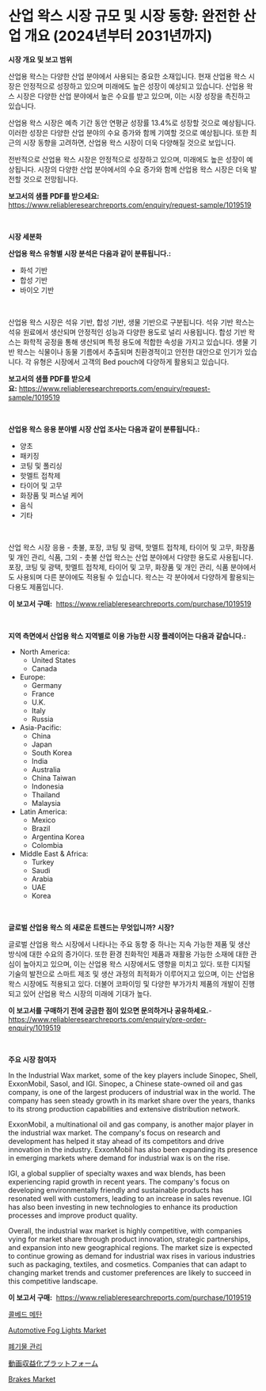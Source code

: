 <p><h1>산업 왁스 시장 규모 및 시장 동향: 완전한 산업 개요 (2024년부터 2031년까지)</h1></p><p><strong>시장 개요 및 보고 범위</strong></p>
<p><p>산업용 왁스는 다양한 산업 분야에서 사용되는 중요한 소재입니다. 현재 산업용 왁스 시장은 안정적으로 성장하고 있으며 미래에도 높은 성장이 예상되고 있습니다. 산업용 왁스 시장은 다양한 산업 분야에서 높은 수요를 받고 있으며, 이는 시장 성장을 촉진하고 있습니다.</p><p>산업용 왁스 시장은 예측 기간 동안 연평균 성장률 13.4%로 성장할 것으로 예상됩니다. 이러한 성장은 다양한 산업 분야의 수요 증가와 함께 기여할 것으로 예상됩니다. 또한 최근의 시장 동향을 고려하면, 산업용 왁스 시장이 더욱 다양해질 것으로 보입니다.</p><p>전반적으로 산업용 왁스 시장은 안정적으로 성장하고 있으며, 미래에도 높은 성장이 예상됩니다. 시장의 다양한 산업 분야에서의 수요 증가와 함께 산업용 왁스 시장은 더욱 발전할 것으로 전망됩니다.</p></p>
<p><strong>보고서의 샘플 PDF를 받으세요:</strong> <a href="https://www.reliableresearchreports.com/enquiry/request-sample/1019519">https://www.reliableresearchreports.com/enquiry/request-sample/1019519</a></p>
<p>&nbsp;</p>
<p><strong>시장 세분화</strong></p>
<p><strong>산업용 왁스 유형별 시장 분석은 다음과 같이 분류됩니다.:</strong></p>
<p><ul><li>화석 기반</li><li>합성 기반</li><li>바이오 기반</li></ul></p>
<p>&nbsp;</p>
<p><p>산업용 왁스 시장은 석유 기반, 합성 기반, 생물 기반으로 구분됩니다. 석유 기반 왁스는 석유 원료에서 생산되며 안정적인 성능과 다양한 용도로 널리 사용됩니다. 합성 기반 왁스는 화학적 공정을 통해 생산되며 특정 용도에 적합한 속성을 가지고 있습니다. 생물 기반 왁스는 식물이나 동물 기름에서 추출되며 친환경적이고 안전한 대안으로 인기가 있습니다. 각 유형은 시장에서 고객의 Bed pouch에 다양하게 활용되고 있습니다.</p></p>
<p><strong>보고서의 샘플 PDF를 받으세요:</strong>&nbsp;<a href="https://www.reliableresearchreports.com/enquiry/request-sample/1019519">https://www.reliableresearchreports.com/enquiry/request-sample/1019519</a></p>
<p>&nbsp;</p>
<p><strong> 산업용 왁스 응용 분야별 시장 산업 조사는 다음과 같이 분류됩니다.:</strong></p>
<p><ul><li>양초</li><li>패키징</li><li>코팅 및 폴리싱</li><li>핫멜트 접착제</li><li>타이어 및 고무</li><li>화장품 및 퍼스널 케어</li><li>음식</li><li>기타</li></ul></p>
<p>&nbsp;</p>
<p><p>산업 왁스 시장 응용 - 촛불, 포장, 코팅 및 광택, 핫멜트 접착제, 타이어 및 고무, 화장품 및 개인 관리, 식품, 그외 - 촛불 산업 왁스는 산업 분야에서 다양한 용도로 사용됩니다. 포장, 코팅 및 광택, 핫멜트 접착제, 타이어 및 고무, 화장품 및 개인 관리, 식품 분야에서도 사용되며 다른 분야에도 적용될 수 있습니다. 왁스는 각 분야에서 다양하게 활용되는 다용도 제품입니다.</p></p>
<p><strong>이 보고서 구매:</strong>&nbsp; <a href="https://www.reliableresearchreports.com/purchase/1019519">https://www.reliableresearchreports.com/purchase/1019519</a></p>
<p>&nbsp;</p>
<p><strong>지역 측면에서 산업용 왁스 지역별로 이용 가능한 시장 플레이어는 다음과 같습니다.:</strong></p>
<p><ul>
    <li>
        North America:
        <ul>
            <li>United States</li>
            <li>Canada</li>
        </ul>
    </li>
    <li>
        Europe:
        <ul>
            <li>Germany</li>
            <li>France</li>
            <li>U.K.</li>
            <li>Italy</li>
            <li>Russia</li>
        </ul>
    </li>
    <li>
        Asia-Pacific:
        <ul>
            <li>China</li>
            <li>Japan</li>
            <li>South Korea</li>
            <li>India</li>
            <li>Australia</li>
            <li>China Taiwan</li>
            <li>Indonesia</li>
            <li>Thailand</li>
            <li>Malaysia</li>
        </ul>
    </li>
    <li>
        Latin America:
        <ul>
            <li>Mexico</li>
            <li>Brazil</li>
            <li>Argentina Korea</li>
            <li>Colombia</li>
        </ul>
    </li>
    <li>
        Middle East & Africa:
        <ul>
            <li>Turkey</li>
            <li>Saudi</li>
            <li>Arabia</li>
            <li>UAE</li>
            <li>Korea</li>
        </ul>
    </li>
    </ul></p>
<p>&nbsp;</p>
<p><strong>글로벌 산업용 왁스 의 새로운 트렌드는 무엇입니까? 시장?</strong></p>
<p><p>글로벌 산업용 왁스 시장에서 나타나는 주요 동향 중 하나는 지속 가능한 제품 및 생산 방식에 대한 수요의 증가이다. 또한 환경 친화적인 제품과 재활용 가능한 소재에 대한 관심이 높아지고 있으며, 이는 산업용 왁스 시장에서도 영향을 미치고 있다. 또한 디지털 기술의 발전으로 스마트 제조 및 생산 과정의 최적화가 이루어지고 있으며, 이는 산업용 왁스 시장에도 적용되고 있다. 더불어 코파이밍 및 다양한 부가가치 제품의 개발이 진행되고 있어 산업용 왁스 시장의 미래에 기대가 높다.</p></p>
<p><strong>이 보고서를 구매하기 전에 궁금한 점이 있으면 문의하거나 공유하세요.</strong>- <a href="https://www.reliableresearchreports.com/enquiry/pre-order-enquiry/1019519">https://www.reliableresearchreports.com/enquiry/pre-order-enquiry/1019519</a></p>
<p>&nbsp;</p>
<p><strong>주요 시장 참여자</strong></p>
<p><p>In the Industrial Wax market, some of the key players include Sinopec, Shell, ExxonMobil, Sasol, and IGI. Sinopec, a Chinese state-owned oil and gas company, is one of the largest producers of industrial wax in the world. The company has seen steady growth in its market share over the years, thanks to its strong production capabilities and extensive distribution network.</p><p>ExxonMobil, a multinational oil and gas company, is another major player in the industrial wax market. The company's focus on research and development has helped it stay ahead of its competitors and drive innovation in the industry. ExxonMobil has also been expanding its presence in emerging markets where demand for industrial wax is on the rise.</p><p>IGI, a global supplier of specialty waxes and wax blends, has been experiencing rapid growth in recent years. The company's focus on developing environmentally friendly and sustainable products has resonated well with customers, leading to an increase in sales revenue. IGI has also been investing in new technologies to enhance its production processes and improve product quality.</p><p>Overall, the industrial wax market is highly competitive, with companies vying for market share through product innovation, strategic partnerships, and expansion into new geographical regions. The market size is expected to continue growing as demand for industrial wax rises in various industries such as packaging, textiles, and cosmetics. Companies that can adapt to changing market trends and customer preferences are likely to succeed in this competitive landscape.</p></p>
<p><strong>이 보고서 구매:</strong>&nbsp;&nbsp;<a href="https://www.reliableresearchreports.com/purchase/1019519">https://www.reliableresearchreports.com/purchase/1019519</a></p>
<p><p><a href="https://github.com/vsoq0zknh59/Market-Research-Report-List-1/blob/main/86054058460.md">콜베드 메탄</a></p><p><a href="https://issuu.com/reportprime-2/docs/automotive-fog-lights-market-size-2030.pptx">Automotive Fog Lights Market</a></p><p><a href="https://github.com/Tristiarton768456/Market-Research-Report-List-1/blob/main/98271938461.md">폐기물 관리</a></p><p><a href="https://github.com/bevdtkn4419963/Market-Research-Report-List-1/blob/main/13988789285.md">動画収益化プラットフォーム</a></p><p><a href="https://issuu.com/reportprime-2/docs/brakes-market-size-2030.pptx">Brakes Market</a></p></p>
